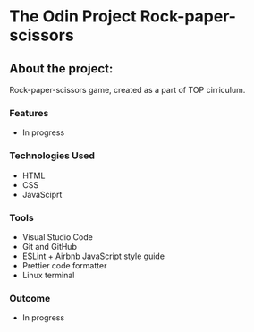 # The Odin Project Rock-paper-scissors

## About the project:

Rock-paper-scissors game, created as a part of TOP cirriculum.

### Features

- In progress

### Technologies Used

- HTML
- CSS
- JavaSciprt

### Tools

- Visual Studio Code
- Git and GitHub
- ESLint + Airbnb JavaScript style guide
- Prettier code formatter
- Linux terminal

### Outcome

- In progress
